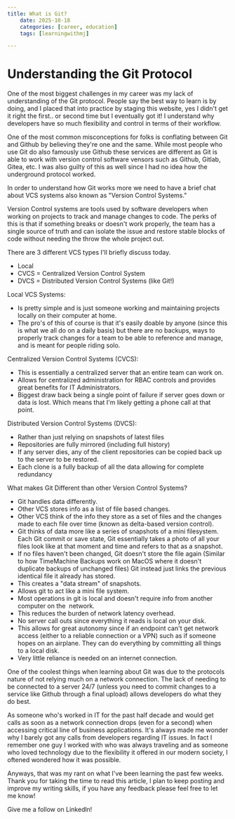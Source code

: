 ```yaml
---
title: What is Git?
    date: 2025-10-18
    categories: [career, education]
    tags: [learningwithmj]

---
```


# Understanding the Git Protocol

One of the most biggest challenges in my career was my lack of understanding of the Git protocol. People say the best way to learn is by doing, and I placed that into practice by staging this website, yes I didn't get it right the first.. or second time but I eventually got it! I understand why developers have so much flexibility and control in terms of their workflow. 

One of the most common misconceptions for folks is conflating between Git and Github by believing they're one and the same. While most people who use Git do also famously use Github these services are different as Git is able to work with version control software vensors such as Github, Gitlab, Gitea, etc. I was also guilty of this as well since I had no idea how the underground protocol worked.

In order to understand how Git works more we need to have a brief chat about VCS systems also known as "Version Control Systems."

Version Control systems are tools used by software developers when working on projects to track and manage changes to code. The perks of this is that if something breaks or doesn't work properly, the team has a single source of truth and can isolate the issue and restore stable blocks of code without needing the throw the whole project out. 

There are 3 different VCS types I'll briefly discuss today.

- Local 
- CVCS = Centralized Version Control System
- DVCS = Distributed Version Control Systems (like Git!)

Local VCS Systems:
 
 - Is pretty simple and is just someone working and maintaining projects locally on their computer at home. 
 - The pro's of this of course is that it's easily doable by anyone (since this is what we all do on a daily basis) but there are no backups, ways to properly track changes for a team to be able to reference and manage, and is meant for people riding solo. 

Centralized Version Control Systems (CVCS):
- This is essentially a centralized server that an entire team can work on. 
- Allows for centralized administration for RBAC controls and provides great benefits for IT Administrators. 
- Biggest draw back being a single point of failure if server goes down or data is lost. Which means that I'm likely getting a phone call at that point. 

Distributed Version Control Systems (DVCS):

- Rather than just relying on snapshots of latest files
- Repositories are fully mirrored (including full history)
- If any server dies, any of the client repositories can be copied back up to the server to be restored.
- Each clone is a fully backup of all the data allowing for complete redundancy

What makes Git Different than other Version Control Systems?

- Git handles data differently.
- Other VCS stores info as a list of file based changes.
- Other VCS think of the info they store as a set of files and the changes made to each file over time (known as delta-based version control).
- Git thinks of data more like a series of snapshots of a mini filesystem. Each Git commit or save state, Git essentially takes a photo of all your files look like at that moment and time and refers to that as a snapshot.
- If no files haven't been changed, Git doesn't store the file again (Similar to how TimeMachine Backups work on MacOS where it doesn't duplicate backups of unchanged files) Git instead just links the previous identical file it already has stored.
- This creates a "data stream" of snapshots.
- Allows git to act like a mini file system.
- Most operations in git is local and doesn't require info from another computer on the  network.
- This reduces the burden of network latency overhead.
- No server call outs since everything it reads is local on your disk.
- This allows for great autonomy since if an endpoint can't get network access (either to a reliable connection or a VPN) such as if someone hopes on an airplane. They can do everything by committing all things to a local disk.
- Very little reliance is needed on an internet connection.

One of the coolest things when learning about Git was due to the protocols nature of not relying much on a network connection. The lack of needing to be connected to a server 24/7 (unless you need to commit changes to a service like Github through a final upload) allows developers do what they do best.

As someone who's worked in IT for the past half decade and would get calls as soon as a network connection drops (even for a second) when accessing critical line of business applications. It's always made me wonder why I barely got any calls from developers regarding IT issues. In fact I remember one guy I worked with who was always traveling and as someone who loved technology due to the flexibility it offered in our modern society, I oftened wondered how it was possible. 

Anyways, that was my rant on what I've been learning the past few weeks. Thank you for taking the time to read this article, I plan to keep posting and improve my writing skills, if you have any feedback please feel free to let me know! 

Give me a follow on Linkedln! 